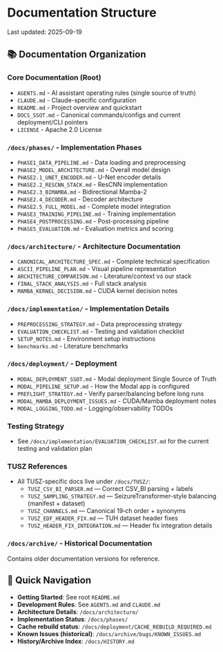 # Documentation Structure

Last updated: 2025-09-19

## 📚 Documentation Organization

### Core Documentation (Root)
- `AGENTS.md` - AI assistant operating rules (single source of truth)
- `CLAUDE.md` - Claude-specific configuration
- `README.md` - Project overview and quickstart
- `DOCS_SSOT.md` - Canonical commands/configs and current deployment/CLI pointers
- `LICENSE` - Apache 2.0 License

### `/docs/phases/` - Implementation Phases
- `PHASE1_DATA_PIPELINE.md` - Data loading and preprocessing
- `PHASE2_MODEL_ARCHITECTURE.md` - Overall model design
- `PHASE2.1_UNET_ENCODER.md` - U-Net encoder details
- `PHASE2.2_RESCNN_STACK.md` - ResCNN implementation
- `PHASE2.3_BIMAMBA.md` - Bidirectional Mamba-2
- `PHASE2.4_DECODER.md` - Decoder architecture
- `PHASE2.5_FULL_MODEL.md` - Complete model integration
- `PHASE3_TRAINING_PIPELINE.md` - Training implementation
- `PHASE4_POSTPROCESSING.md` - Post-processing pipeline
- `PHASE5_EVALUATION.md` - Evaluation metrics and scoring

### `/docs/architecture/` - Architecture Documentation
- `CANONICAL_ARCHITECTURE_SPEC.md` - Complete technical specification
- `ASCII_PIPELINE_PLAN.md` - Visual pipeline representation
- `ARCHITECTURE_COMPARISON.md` - Literature/context vs our stack
- `FINAL_STACK_ANALYSIS.md` - Full stack analysis
- `MAMBA_KERNEL_DECISION.md` - CUDA kernel decision notes

### `/docs/implementation/` - Implementation Details
- `PREPROCESSING_STRATEGY.md` - Data preprocessing strategy
- `EVALUATION_CHECKLIST.md` - Testing and validation checklist
- `SETUP_NOTES.md` - Environment setup instructions
- `benchmarks.md` - Literature benchmarks

### `/docs/deployment/` - Deployment
- `MODAL_DEPLOYMENT_SSOT.md` - Modal deployment Single Source of Truth
- `MODAL_PIPELINE_SETUP.md` - How the Modal app is configured
- `PREFLIGHT_STRATEGY.md` - Verify parser/balancing before long runs
- `MODAL_MAMBA_DEPLOYMENT_ISSUES.md` - CUDA/Mamba deployment notes
- `MODAL_LOGGING_TODO.md` - Logging/observability TODOs

### Testing Strategy
- See `/docs/implementation/EVALUATION_CHECKLIST.md` for the current testing and validation plan

### TUSZ References
- All TUSZ-specific docs live under `/docs/TUSZ/`:
  - `TUSZ_CSV_BI_PARSER.md` — Correct CSV_BI parsing + labels
  - `TUSZ_SAMPLING_STRATEGY.md` — SeizureTransformer-style balancing (manifest + dataset)
  - `TUSZ_CHANNELS.md` — Canonical 19‑ch order + synonyms
  - `TUSZ_EDF_HEADER_FIX.md` — TUH dataset header fixes
  - `TUSZ_HEADER_FIX_INTEGRATION.md` — Header fix integration details

### `/docs/archive/` - Historical Documentation
Contains older documentation versions for reference.

## 🚀 Quick Navigation

- **Getting Started**: See root `README.md`
- **Development Rules**: See `AGENTS.md` and `CLAUDE.md`
- **Architecture Details**: `/docs/architecture/`
- **Implementation Status**: `/docs/phases/`
- **Cache rebuild status**: `/docs/deployment/CACHE_REBUILD_REQUIRED.md`
- **Known Issues (historical)**: `/docs/archive/bugs/KNOWN_ISSUES.md`
- **History/Archive Index**: `/docs/HISTORY.md`
